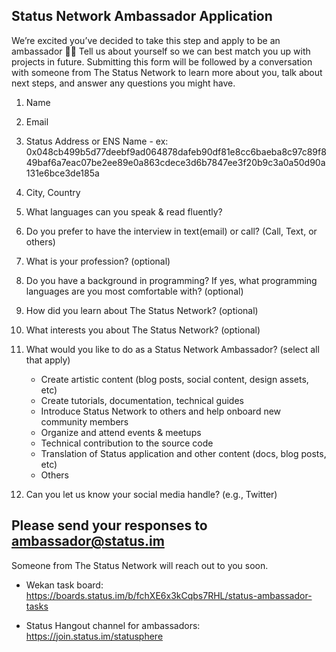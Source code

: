 ## Status Network Ambassador Application

We’re excited you’ve decided to take this step and apply to be an ambassador  🙌🏻 Tell us about yourself so we can best match you up with projects in future. Submitting this form will be followed by a conversation with someone from The Status Network to learn more about you, talk about next steps, and answer any questions you might have.

1. Name

2. Email

3. Status Address or ENS Name
        - ex: 0x048cb499b5d77deebf9ad064878dafeb90df81e8cc6baeba8c97c89f849baf6a7eac07be2ee89e0a863cdece3d6b7847ee3f20b9c3a0a50d90a131e6bce3de185a

4. City, Country

5. What languages can you speak & read fluently?

6. Do you prefer to have the interview in text(email) or call? (Call, Text, or others)

7. What is your profession? (optional)

8. Do you have a background in programming? If yes, what programming languages are you most comfortable with? (optional)

9. How did you learn about The Status Network? (optional)

10. What interests you about The Status Network? (optional)

11. What would you like to do as a Status Network Ambassador? (select all that apply)
    - Create artistic content (blog posts, social content, design assets, etc)
    - Create tutorials, documentation, technical guides
    - Introduce Status Network to others and help onboard new community members
    - Organize and attend events & meetups
    - Technical contribution to the source code
    - Translation of Status application and other content (docs, blog posts, etc)
    - Others
    
12. Can you let us know your social media handle? (e.g., Twitter)

## Please send your responses to ambassador@status.im

Someone from The Status Network will reach out to you soon.

- Wekan task board: https://boards.status.im/b/fchXE6x3kCqbs7RHL/status-ambassador-tasks

- Status Hangout channel for ambassadors: https://join.status.im/statusphere

